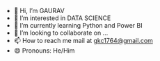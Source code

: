 - 👋 Hi, I’m GAURAV
- 👀 I’m interested in DATA SCIENCE
- 🌱 I’m currently learning Python and Power BI
- 💞️ I’m looking to collaborate on ...
- 📫 How to reach me mail at gkc1764@gmail.com
- 😄 Pronouns: He/Him

<!---
Gary170604/Gary170604 is a ✨ special ✨ repository because its `README.md` (this file) appears on your GitHub profile.
You can click the Preview link to take a look at your changes.
--->
